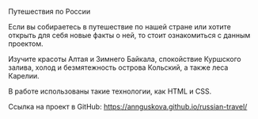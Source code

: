 Путешествия по России

Если вы собираетесь в путешествие по нашей стране или хотите открыть для себя новые факты о ней, то стоит ознакомиться с данным проектом.

Изучите красоты Алтая и Зимнего Байкала, спокойствие Куршского залива, холод и безмятежность острова Кольский, а также леса Карелии.

В работе использованы такие технологии, как HTML и CSS.

Ссылка на проект в GitHub: https://annguskova.github.io/russian-travel/
